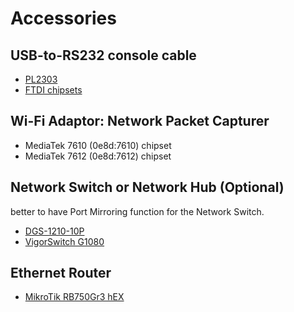 
# Accessories

## USB-to-RS232 console cable


- [PL2303](http://www.prolific.com.tw/US/ShowProduct.aspx?p_id=225&pcid=41) 
- [FTDI chipsets](https://ftdichip.com/drivers/)


## Wi-Fi Adaptor: Network Packet Capturer

- MediaTek 7610 (0e8d:7610) chipset
- MediaTek 7612 (0e8d:7612) chipset


## Network Switch or Network Hub (Optional)

better to have Port Mirroring function for the Network Switch.

- [DGS-1210-10P](http://www.dlinktw.com.tw/business/product?id=343)
- [VigorSwitch G1080](https://www.draytek.com/products/vigorswitch-g1080/)

## Ethernet Router

- [MikroTik RB750Gr3 hEX](https://mikrotik.com/product/RB750Gr3)
